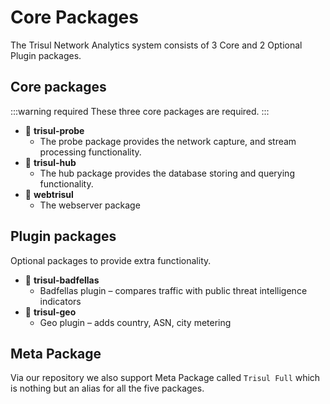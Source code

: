 # Core Packages 


The Trisul Network Analytics system consists of 3 Core and 2 Optional Plugin packages.

## Core packages

:::warning required
These three core packages are required.
:::

- :ticket: **trisul-probe**
  - The probe package provides the network capture, and stream processing functionality. 
- :ticket: **trisul-hub**
  - The hub package provides the database storing and querying functionality.
- :ticket: **webtrisul**
  - The webserver package 

## Plugin packages

Optional packages to provide extra functionality.

- :electric_plug: **trisul-badfellas** 
  - Badfellas plugin – compares traffic with public threat intelligence indicators
- :electric_plug: **trisul-geo**
  -  Geo plugin – adds country, ASN, city metering


## Meta Package

Via our repository we also support Meta Package called `Trisul Full` which is nothing but an alias for all the five packages.
